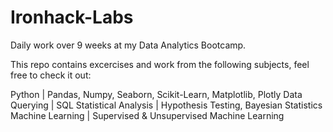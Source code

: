 # Ironhack-Labs

Daily work over 9 weeks at my Data Analytics Bootcamp.

This repo contains excercises and work from the following subjects, feel free to check it out:

Python | Pandas, Numpy, Seaborn, Scikit-Learn, Matplotlib, Plotly 
Data Querying | SQL Statistical Analysis | Hypothesis Testing, Bayesian Statistics 
Machine Learning | Supervised & Unsupervised Machine Learning
